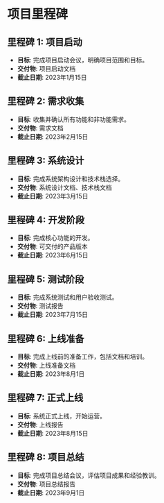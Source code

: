 # 项目里程碑

## 里程碑 1: 项目启动
- **目标**: 完成项目启动会议，明确项目范围和目标。
- **交付物**: 项目启动文档
- **截止日期**: 2023年1月15日

## 里程碑 2: 需求收集
- **目标**: 收集并确认所有功能和非功能需求。
- **交付物**: 需求文档
- **截止日期**: 2023年2月15日

## 里程碑 3: 系统设计
- **目标**: 完成系统架构设计和技术栈选择。
- **交付物**: 系统设计文档、技术栈文档
- **截止日期**: 2023年3月15日

## 里程碑 4: 开发阶段
- **目标**: 完成核心功能的开发。
- **交付物**: 可交付的产品版本
- **截止日期**: 2023年6月15日

## 里程碑 5: 测试阶段
- **目标**: 完成系统测试和用户验收测试。
- **交付物**: 测试报告
- **截止日期**: 2023年7月15日

## 里程碑 6: 上线准备
- **目标**: 完成上线前的准备工作，包括文档和培训。
- **交付物**: 上线准备文档
- **截止日期**: 2023年8月1日

## 里程碑 7: 正式上线
- **目标**: 系统正式上线，开始运营。
- **交付物**: 上线报告
- **截止日期**: 2023年8月15日

## 里程碑 8: 项目总结
- **目标**: 完成项目总结会议，评估项目成果和经验教训。
- **交付物**: 项目总结报告
- **截止日期**: 2023年9月1日